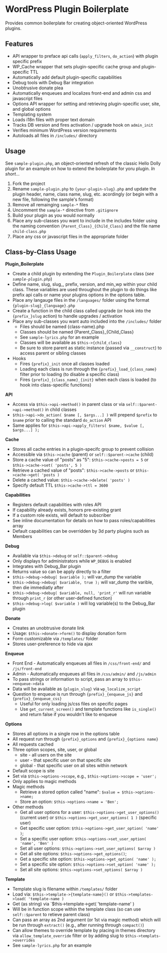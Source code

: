 WordPress Plugin Boilerplate
============================

Provides common boilerplate for creating object-oriented WordPress plugins.

Features
--------

* API wrapper to preface api calls (`apply_filters`, `do_action`) with plugin specific prefix
* WP_Cache wrapper that sets plugin-specific cache group and plugin-specific TTL
* Automatically add default plugin-specific capabilities
* Debug tools with Debug Bar integration
* Unobtrusive donate plea
* Automatically enqueues and localizes front-end and admin css and javascript files
* Options API wrapper for setting and retrieving plugin-specific user, site, and global options
* Templating system
* Loads i18n files with proper text domain
* Tracks DB version and fires activation / upgrade hook on `admin_init`
* Verifies minimum WordPress version requirements
* Autoloads all files in `/includes/` directory

Usage
-----

See `sample-plugin.php`, an object-oriented refresh of the classic Hello Dolly plugin for an example on how to extend the boilerplate for yoru plugin. *In short...*

1.	Fork the project
2.  Rename `sample-plugin.php` to `{your-plugin-slug}.php` and update the plugin header, name, class name, slug, etc. acordingly (or begin with a new file, following the sample's format)
3.  Remove all remainging `sample-*` files
4.  Uncomment the `sample-*` directive from `.gitignore`
5.  Build your plugin as you would normally
6.  Place any sub-classes you want to include in the includes folder using the naming convention `{Parent_Class}_{Child_Class}` and the file name `child-class.php`
7.  Place any css or javascript files in the appropriate folder

Class-by-Class Usage
--------------------

**Plugin_Boilerplate**

* Create a child plugin by extending the `Plugin_Boilerplate` class (*see `sample-plugin.php`*)
* Define name, slug, slug_, prefix, version, and min_wp within your child class. These variables are used throughout the plugin to do things like prefix api calls or name your plugins options in the options table.
* Place any langauge files in the `/languages/` folder using the format `{plugin-slug}_{language}.php`
* Create a function in the child class called upgrade (or hook into the `{prefix_}slug` action) to handle upgrades / activation
* Place any sub-classes you want auto included into the `/includes/` folder
	* Files should be named {class-name}.php
  * Classes should be named {Parent_Class}_{Child_Class}
  * See `sample-lyrics.php` for an example
  * Classes will be available as `$this->{child_class}`
  * Be sure to store parent as static instance (passed via `__construct`) to access parent or sibling classes 
* Hooks
  * Fires `{prefix}_init` once all classes loaded
  * Loading each class is run through the `{prefix}_load_{class_name}` filter prior to loading (to disable a specific class)
  * Fires `{prefix}_{class_name}_{init}` when each class is loaded (to hook into class-specific functions)
 
**API**

* Access via `$this->api->method()` in parent class or via `self::$parent->api->method()` in child classes
* `$this->api->do_action( $name [, $args...] )` will prepend `$prefix` to `$name` prior to calling the standard `do_action` API 
* Same applies for `$this->api->apply_filters( $name, $value [, $args...] );`

**Cache**

* Stores all cache entries in a plugin-specifc group to prevent collision
* Accessible via `$this->cache` (parent) or `self::$parent->cache` (child)
* Store a cache value of "posts" as "5": `$this->cache->posts = 5` or `$this->cache->set( 'posts', 5 )`
* Retrieve a cached value of "posts": `$this->cache->posts` or `$this->cache->get( 'posts )`
* Delete a cached value: `$this->cache->delete( 'posts' )`
* Specify default TTL `$this->cache->ttl = 3600`

**Capabilities**

* Registers default capabilities with roles API
* If capability already exists, honors pre-existing grant
* If a custom role exists, will default to subscriber
* See inline documentation for details on how to pass roles/capabilities array
* Default capabilities can be overridden by 3d party plugins such as Members

**Debug**

* Available via `$this->debug` or `self::$parent->debug`
* Only displays for administrators while `WP_DEBUG` is enabled
* Integrates with Debug_Bar plugin
* Returns value so can be apply directly to a filter
* `$this->debug->debug( $variable );` will var_dump the variable
* `$this->debug->debug( $variable, true );` will var_dump the varible, then die immediatly after
* `$this->debug->debug( $variable, null, 'print_r'` will run variable through `print_r` (or other user-defined function)
* `$this->debug->log( $variable )` will log variable(s) to the Debug_Bar plugin

**Donate**

* Creates an unobtrusive donate link
* Usage: `$this->donate->form()` to display donation form
* Form customizable via `/templates/` folder
* Stores user-preference to hide via ajax

**Enqueue**

* Front End - Automatically enqueues all files in `/css/front-end/` and `/js/front-end`
* Admin - Automatically enqueues all files in `/css/admin/` and `/js/admin`
* To pass strings or information to script, pass an array to `$this->enqueue->data`
* Data will be available as `{plugin_slug}` via `wp_localize_script`
* Question to enqueue is run through `{prefix}_{enqueue_js}` and `{prefix}_{enqueue_css}`
  * Useful for only loading js/css files on specific pages
  * Use `get_current_screen()` and template functions like `is_single()` and return false if you wouldn't like to enqueue

**Options**

* Stores all options in a single row in the options table
* All request run through `{prefix}_options` and `{prefix}_{options name}`
* All requests cached
* Three option scopes, site, user, or global
    * site - all users on the site
    * user - that specific user on that specific site
    * global - that specific user on all sites within network
* Default scope is site
* Set via `$this->options->scope`, e.g., `$this->options->scope = 'user';`
* Only applies to magic methods
* Magic methods
    * Retrieve a stored option called "name": `$value = $this->options->name;`
    * Store an option: `$this->options->name = 'Ben';`
* Other methods
    * Get all user options for a user: `$this->options->get_user_options()` (current user) or `$this->options->get_user_options( 1 )` (specific user)
    * Get specific user option: `$this->options->get_user_option( 'name' )`;
    * Set a specific user option: `$this->options->set_user_option( 'name', 'Ben' )`
    * Set all user options: `$this->options->set_user_options( $array )`
    * Get all site options: `$this->options->get_options()`;
    * Get a specific site option: `$this->options->get_option( 'name' );`
    * Set a specific site option: `$this->options->set_option( 'name' );`
    * Set all site options: `$this->options->set_options( $array )`
  
**Template**

* Template slug is filename within `/templates/` folder
* Load via: `$this->template->{template-name}()` or `$this->templates->load( 'template-name )`
* Get (as string) via `$this->template->get( 'template-name' )
* Will be in function scope within the template class (so can use `self::$parent` to retieve parent class)
* Can pass an array as 2nd argument (or 1st via magic method) which will be run through `extract()` (e.g., after running through `compact()`)
* Can allow themes to override template by placing in themes directory via `allow_template_override` filter or by adding slug to `$this->templats->overrides`
* See `sample-lyrics.php` for an example